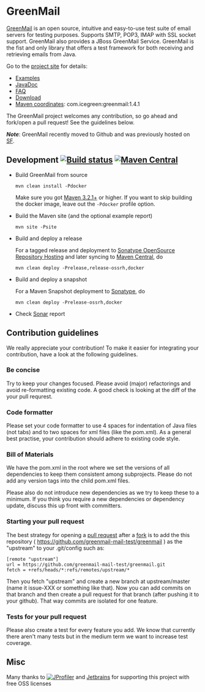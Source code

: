 GreenMail
=========

[GreenMail][greenmail_project_site] is an open source, intuitive and easy-to-use test suite of email servers for testing purposes. 
Supports SMTP, POP3, IMAP with SSL socket support. GreenMail also provides a JBoss GreenMail Service.
GreenMail is the fist and only library that offers a test framework for both receiving and retrieving emails from Java.

Go to the [project site][greenmail_project_site] for details:

* [Examples][greenmail_examples]
* [JavaDoc][greenmail_javadoc]
* [FAQ][greenmail_faq]
* [Download][greenmail_download]
* [Maven coordinates][maven_repository_com]: com.icegreen:greenmail:1.4.1

The GreenMail project welcomes any contribution, so go ahead and fork/open a pull request! See the guidelines below.

***Note***: GreenMail recently moved to Github and was previously hosted on [SF][greenmail_sf_site].

Development
[![Build status](https://circleci.com/gh/greenmail-mail-test/greenmail/tree/master.svg?style=svg)](https://circleci.com/gh/greenmail-mail-test/greenmail/tree/master)
[![Maven Central](https://img.shields.io/maven-central/v/org.apache.maven/apache-maven.svg)](http://search.maven.org/#search%7Cga%7C1%7Cg%3A%22com.icegreen%22%20AND%20a%3A%22greenmail%22)
-----------

* Build GreenMail from source 

  `mvn clean install -Pdocker`

  Make sure you got [Maven 3.2.1+][maven_download] or higher.
  If you want to skip building the docker image, leave out the `-Pdocker` profile option.

* Build the Maven site (and the optional example report)

  `mvn site -Psite`

* Build and deploy a release

  For a tagged release and deployment to [Sonatype OpenSource Repository Hosting][ossrh_maven] and later syncing to [Maven Central][maven_repository_release], do

  `mvn clean deploy -Prelease,release-ossrh,docker`

* Build and deploy a snapshot

  For a Maven Snapshot deployment to [Sonatype][maven_repository_snapshot], do

  `mvn clean deploy -Prelease-ossrh,docker`

* Check [Sonar][sonar] report

[greenmail_project_site]: http://www.icegreen.com/greenmail
[greenmail_examples]: http://www.icegreen.com/greenmail/#examples
[greenmail_faq]: http://www.icegreen.com/greenmail/#faq
[greenmail_javadoc]: http://www.icegreen.com/greenmail/javadocs/index.html
[greenmail_download]: http://www.icegreen.com/greenmail/#download
[greenmail_sf_site]: https://sourceforge.net/p/greenmail
[maven_repository_com]: http://mvnrepository.com/artifact/com.icegreen/greenmail
[maven_download]: http://maven.apache.org
[ossrh_maven]: http://central.sonatype.org/pages/apache-maven.html
[maven_repository_snapshot]: https://oss.sonatype.org/content/repositories/snapshots/com/icegreen
[maven_repository_release]: http://central.maven.org/maven2/com/icegreen/
[github_fork]: https://help.github.com/articles/fork-a-repo/
[github_pull_request]: https://help.github.com/articles/creating-a-pull-request/
[sonar]: http://nemo.sonarqube.org/dashboard/index?id=com.icegreen%3Agreenmail-parent

Contribution guidelines
-----------------------

We really appreciate your contribution!
To make it easier for integrating your contribution, have a look at the following guidelines.

### Be concise

Try to keep your changes focused. Please avoid (major) refactorings and avoid re-formatting existing code.
A good check is looking at the diff of the your pull requrest.

### Code formatter ###
Please set your code formatter to use 4 spaces for indentation of Java files (not tabs) and
to two spaces for xml files (like the pom.xml). As a general best practise,
your contribution should adhere to existing code style.

### Bill of Materials ###
We have the pom.xml in the root where we set the versions of all dependencies to keep them consistent
among subprojects. Please do not add any version tags into the child pom.xml files.

Please also do not introduce new dependencies as we try to keep these to a minimum.
If you think you require a new dependencies or dependency update,
discuss this up front with committers.

### Starting your pull request ###
The best strategy for opening a [pull request][github_pull_request] after a [fork][github_fork] is to add the this repository ( https://github.com/greenmail-mail-test/greenmail )
as the "upstream" to your .git/config such as:

    [remote "upstream"]
    url = https://github.com/greenmail-mail-test/greenmail.git
    fetch = +refs/heads/*:refs/remotes/upstream/*

Then you fetch "upstream" and create a new branch at upstream/master (name it issue-XXX or something like that).
Now you can add commits on that branch and then create a pull request for that branch (after pushing it to your
github). That way commits are isolated for one feature.

### Tests for your pull request ###
Please also create a test for every feature you add. We know that currently there aren't many tests but in
the medium term we want to increase test coverage.

Misc
----
Many thanks to [![JProfiler](http://www.ej-technologies.com/images/banners/jprofiler_small.png)](http://www.ej-technologies.com/products/jprofiler/overview.html) and [Jetbrains](https://www.jetbrains.com/) for supporting this project with free OSS licenses


